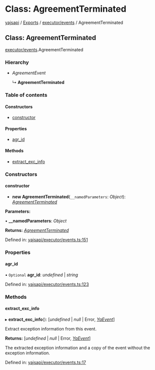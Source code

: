 # Class: AgreementTerminated

[yajsapi](../yajsapi.md) / [Exports](../modules/) / [executor/events](../modules/executor_events.md) / AgreementTerminated

## Class: AgreementTerminated

[executor/events](../modules/executor_events.md).AgreementTerminated

### Hierarchy

* _AgreementEvent_

  ↳ **AgreementTerminated**

### Table of contents

#### Constructors

* [constructor](executor_events.agreementterminated.md#constructor)

#### Properties

* [agr\_id](executor_events.agreementterminated.md#agr_id)

#### Methods

* [extract\_exc\_info](executor_events.agreementterminated.md#extract_exc_info)

### Constructors

#### constructor

+ **new AgreementTerminated**\(`__namedParameters`: _Object_\): [_AgreementTerminated_](executor_events.agreementterminated.md)

**Parameters:**

• **\_\_namedParameters**: _Object_

**Returns:** [_AgreementTerminated_](executor_events.agreementterminated.md)

Defined in: [yajsapi/executor/events.ts:151](https://github.com/golemfactory/yajsapi/blob/289a25a/yajsapi/executor/events.ts#L151)

### Properties

#### agr\_id

• `Optional` **agr\_id**: _undefined_ \| _string_

Defined in: [yajsapi/executor/events.ts:123](https://github.com/golemfactory/yajsapi/blob/289a25a/yajsapi/executor/events.ts#L123)

### Methods

#### extract\_exc\_info

▸ **extract\_exc\_info**\(\): \[_undefined_ \| _null_ \| Error, [_YaEvent_](executor_events.yaevent.md)\]

Extract exception information from this event.

**Returns:** \[_undefined_ \| _null_ \| Error, [_YaEvent_](executor_events.yaevent.md)\]

The extracted exception information and a copy of the event without the exception information.

Defined in: [yajsapi/executor/events.ts:17](https://github.com/golemfactory/yajsapi/blob/289a25a/yajsapi/executor/events.ts#L17)

